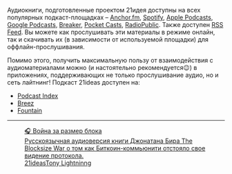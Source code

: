  

Аудиокниги, подготовленные проектом 21идея доступны на всех популярных подкаст-площадках – [Anchor.fm](https://anchor.fm/tony-lightning), [Spotify](https://open.spotify.com/show/1vjCoEDFPYaqKm3HasOZrK), [Apple Podcasts](https://podcasts.apple.com/us/podcast/21ideas/id1584949114), [Google Podcasts](https://www.google.com/podcasts?feed=aHR0cHM6Ly9hbmNob3IuZm0vcy82OWM4ZGU1OC9wb2RjYXN0L3Jzcw==), [Breaker](https://www.breaker.audio/21ideas), [Pocket Casts](https://pca.st/c4me4r1y), [RadioPublic](https://radiopublic.com/21ideas-G7n37L). Также доступен [RSS Feed](https://anchor.fm/s/69c8de58/podcast/rss). Вы можете как прослушивать эти материалы в режиме онлайн, так и скачивать их (в зависимости от используемой площадки) для оффлайн-прослушивания.

Помимо этого, получить максимальную пользу от взаимодействия с аудиоматериалами можно (и настоятельно рекомендуется😉) в приложениях, поддерживающих не только прослушивание аудио, но и сеть лайтнинг! Подкаст 21ideas доступен на:

*   [Podcast Index](https://podcastindex.org/podcast/4255963)
*   [Breez](https://breez.technology/index.html)
*   [Fountain](https://www.fountain.fm/)

---

<figure class="kg-card kg-bookmark-card"><a class="kg-bookmark-container" href="https://www.21ideas.org/audio-audiobooks-the-blocksize-war/"><div class="kg-bookmark-content"><div class="kg-bookmark-title">🎧 Война за размер блока</div><div class="kg-bookmark-description">Русскоязычная аудиоверсия книги Джонатана Бира The Blocksize War о том как Биткоин-коммьюнити отстояло свое видение протокола.</div><div class="kg-bookmark-metadata"><img alt="" class="kg-bookmark-icon" src="https://www.21ideas.org/favicon.png"/><span class="kg-bookmark-author">21ideas</span><span class="kg-bookmark-publisher">Tony Lightninng</span></div></div><div class="kg-bookmark-thumbnail"><img alt="" src="https://images.unsplash.com/photo-1597172300672-dbcdf33ac44e?crop=entropy&amp;cs=tinysrgb&amp;fit=max&amp;fm=jpg&amp;ixid=MnwxMTc3M3wwfDF8c2VhcmNofDY0fHxob25nJTIwa29uZ3xlbnwwfHx8fDE2NDAxNzA5MTk&amp;ixlib=rb-1.2.1&amp;q=80&amp;w=2000"/></div></a></figure>